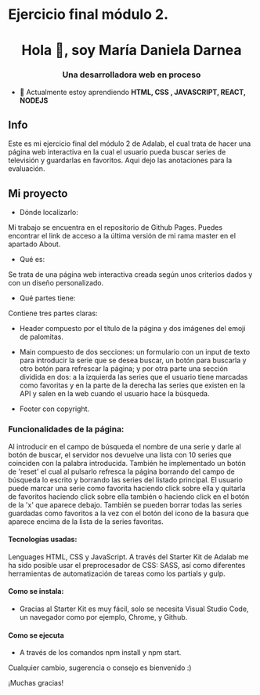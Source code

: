 # Ejercicio final módulo 2.

<h1 align="center">Hola 👋, soy María Daniela Darnea</h1>
<h3 align="center">Una desarrolladora web en proceso</h3>

- 🌱 Actualmente estoy aprendiendo **HTML, CSS , JAVASCRIPT, REACT, NODEJS**

## Info

Este es mi ejercicio final del módulo 2 de Adalab, el cual trata de hacer una página web interactiva en la cual el usuario pueda buscar series de televisión y guardarlas en favoritos.
Aqui dejo las anotaciones para la evaluación.

## Mi proyecto

- Dónde localizarlo:

Mi trabajo se encuentra en el repositorio de Github Pages. Puedes encontrar el link de acceso a la última versión de mi rama master en el apartado About.

- Qué es:

Se trata de una página web interactiva creada según unos criterios dados y con un diseño personalizado.

- Qué partes tiene:

Contiene tres partes claras:

- Header compuesto por el título de la página y dos imágenes del emoji de palomitas.

- Main compuesto de dos secciones: un formulario con un input de texto para introducir la serie que se desea buscar, un botón para buscarla y otro botón para refrescar la página; y por otra parte una sección dividida en dos: a la izquierda las series que el usuario tiene marcadas como favoritas y en la parte de la derecha las series que existen en la API y salen en la web cuando el usuario hace la búsqueda.

- Footer con copyright.

### Funcionalidades de la página:

Al introducir en el campo de búsqueda el nombre de una serie y darle al botón de buscar, el servidor nos devuelve una lista con 10 series que coinciden con la palabra introducida. También he implementado un botón de 'reset' el cual al pulsarlo refresca la página borrando del campo de búsqueda lo escrito y borrando las series del listado principal. El usuario puede marcar una serie como favorita haciendo click sobre ella y quitarla de favoritos haciendo click sobre ella también o haciendo click en el botón de la 'x' que aparece debajo. También se pueden borrar todas las series guardadas como favoritos a la vez con el botón del icono de la basura que aparece encima de la lista de la series favoritas.

#### Tecnologías usadas:

Lenguages HTML, CSS y JavaScript. A través del Starter Kit de Adalab me ha sido posible usar el preprocesador de CSS: SASS, así como diferentes herramientas de automatización de tareas como los partials y gulp.

#### Como se instala:

- Gracias al Starter Kit es muy fácil, solo se necesita Visual Studio Code, un navegador como por ejemplo, Chrome, y Github.

#### Como se ejecuta

- A través de los comandos npm install y npm start.

Cualquier cambio, sugerencia o consejo es bienvenido :)

¡Muchas gracias!
